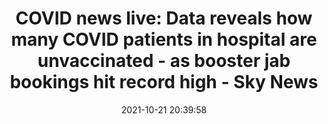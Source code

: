 ---
"title": "COVID news live: Data reveals how many COVID patients in hospital are unvaccinated - as booster jab bookings hit record high - Sky News"
"date": "2021-10-21 20:39:58"
"feed_name": "GOOGLENEWSINDUSTRIAL"
"feed_website": "https://news.google.com/search?q=industrial%2Bincident&hl=en-US&gl=US&ceid=US:en"
"feed_rss": "https://news.google.com/rss/search?q=industrial%2Bincident&hl=en-US&gl=US&ceid=US:en"
"link": "https://news.sky.com/story/covid-news-live-nhs-in-cornwall-declares-critical-incident-as-number-of-global-health-worker-deaths-revealed-12431158"
"source": "{'href': 'https://news.sky.com', 'title': 'Sky News'}"
"file": "_posts/2021-1-1-06349523b07835d679b82cdaab424f98a951a149.md"
"accident": "0"
"drilling": "0"
"represented_by": "0"
"dead": "0"
"injured": "0"
"arrested": "0"
"place": "unknown place"
"where": "unknown site"
"causes": "unknown"
"place_uri": "unknown place"
---